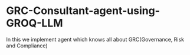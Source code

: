 # GRC-Consultant-agent-using-GROQ-LLM
In this we implement agent which knows all about GRC(Governance, Risk and Compliance)
